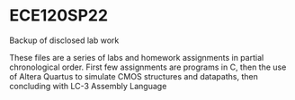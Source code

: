 # ECE120SP22
Backup of disclosed lab work

These files are a series of labs and homework assignments in partial chronological order. First few assignments are programs in C, then the use of Altera Quartus to simulate CMOS structures and datapaths, then concluding with LC-3 Assembly Language

